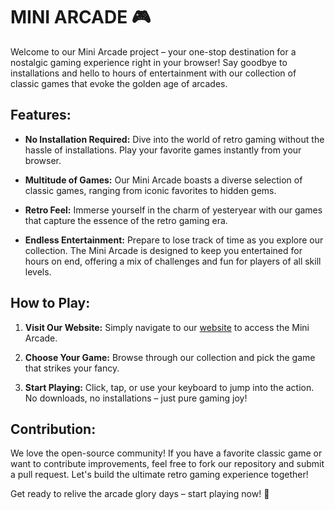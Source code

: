 # MINI ARCADE 🎮

Welcome to our Mini Arcade project – your one-stop destination for a nostalgic gaming experience right in your browser! Say goodbye to installations and hello to hours of entertainment with our collection of classic games that evoke the golden age of arcades.

## Features:

- **No Installation Required:** Dive into the world of retro gaming without the hassle of installations. Play your favorite games instantly from your browser.

- **Multitude of Games:** Our Mini Arcade boasts a diverse selection of classic games, ranging from iconic favorites to hidden gems. 

- **Retro Feel:** Immerse yourself in the charm of yesteryear with our games that capture the essence of the retro gaming era.

- **Endless Entertainment:** Prepare to lose track of time as you explore our collection. The Mini Arcade is designed to keep you entertained for hours on end, offering a mix of challenges and fun for players of all skill levels.

## How to Play:

1. **Visit Our Website:** Simply navigate to our [website](https://rekust.github.io/MINI-ARCADE/) to access the Mini Arcade.

2. **Choose Your Game:** Browse through our collection and pick the game that strikes your fancy.

3. **Start Playing:** Click, tap, or use your keyboard to jump into the action. No downloads, no installations – just pure gaming joy!

## Contribution:

We love the open-source community! If you have a favorite classic game or want to contribute improvements, feel free to fork our repository and submit a pull request. Let's build the ultimate retro gaming experience together!

Get ready to relive the arcade glory days – start playing now! 🚀

